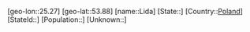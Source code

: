 ﻿---
location: [53.88,25.27]
type: City
tags:
- geo/City


SpocWebEntityId: 31986
isDeleted: false
confidential: public

---
[geo-lon::25.27]
[geo-lat::53.88]
[name::Lida]
[State::]
[Country::[Poland](geo/Continent/Europe/Poland.md)]
[StateId::]
[Population::]
[Unknown::]

